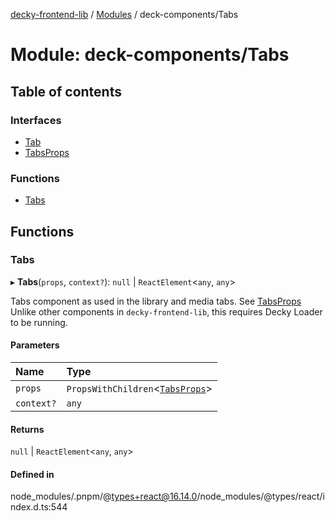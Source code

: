 [decky-frontend-lib](../README.md) / [Modules](../modules.md) / deck-components/Tabs

# Module: deck-components/Tabs

## Table of contents

### Interfaces

- [Tab](../interfaces/deck_components_Tabs.Tab.md)
- [TabsProps](../interfaces/deck_components_Tabs.TabsProps.md)

### Functions

- [Tabs](deck_components_Tabs.md#tabs)

## Functions

### Tabs

▸ **Tabs**(`props`, `context?`): ``null`` \| `ReactElement`<`any`, `any`\>

Tabs component as used in the library and media tabs. See [TabsProps](../interfaces/deck_components_Tabs.TabsProps.md)
Unlike other components in `decky-frontend-lib`, this requires Decky Loader to be running.

#### Parameters

| Name | Type |
| :------ | :------ |
| `props` | `PropsWithChildren`<[`TabsProps`](../interfaces/deck_components_Tabs.TabsProps.md)\> |
| `context?` | `any` |

#### Returns

``null`` \| `ReactElement`<`any`, `any`\>

#### Defined in

node_modules/.pnpm/@types+react@16.14.0/node_modules/@types/react/index.d.ts:544
